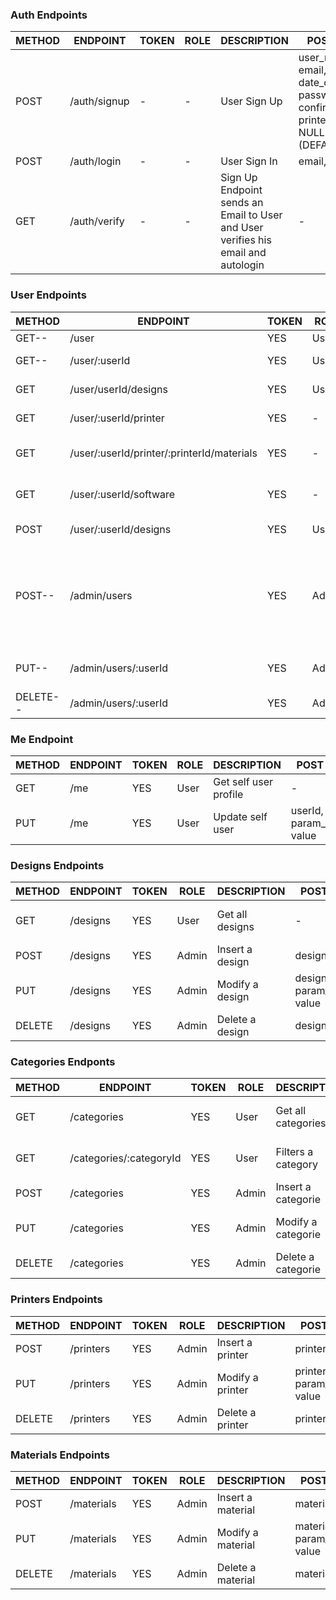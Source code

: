 ### Auth Endpoints

| METHOD | ENDPOINT     | TOKEN | ROLE | DESCRIPTION           | POST PARAMS                                                 | RETURNS |
| ------ | ------------ | ----- | ---- | --------------------- | ----------------------------------------------------------- | ------- |
| POST   | /auth/signup | -     | -    | User Sign Up          | user_name, phone, email, date_of_birth, password, confirm_password, printer (DEFAULT NULL) designer (DEFAULT NULL) | "Please confirm email"   |
| POST   | /auth/login  | -     | -    | User Sign In          | email, password                                             | token   |
| GET    | /auth/verify | -     | -    | Sign Up Endpoint sends an Email to User and User verifies his email and autologin| -| token   |


### User Endpoints

| METHOD | ENDPOINT                  | TOKEN | ROLE  | DESCRIPTION                  | POST PARAMS                | RETURNS                              |
| ------ | ------------------------- | ----- | ----- | ---------------------------- | -------------------------- | ------------------------------------ |
| GET--    | /user                     | YES   | User  | Get all users                | -                          | [{ users }]                          |
| GET--    | /user/:userId             | YES   | User  | Get one user profile         | userId                     | { user }                             |
| GET    | /user/userId/designs      | YES   | User  | Get designs from a user      | userId                     | [{ designs }]                        |
| GET    | /user/:userId/printer     | YES   | -     | Frontend gets user printers  | -                          | [{ printers }]                       |
| GET    | /user/:userId/printer/:printerId/materials | YES  | - | Frontend gets user printer materials | -      | [{ materials }]                      |
| GET    | /user/:userId/software    | YES   | -     | Frontend gets user softwares | -                          | [{ softwares }]                      |
| POST   | /user/:userId/designs     | YES   | User  | Uploads a design             | designId, description, file| "Design uploaded"                    |
| POST--   | /admin/users              | YES   | Admin | Create a user                | user_name, phone, email, date_of_birth, password, confirm_password, printer (DEFAULT NULL) designer (DEFAULT NULL) | "User created"    |
| PUT--    | /admin/users/:userId      | YES   | Admin | Update user                  | user_id, param_to_update, value | "User updated"       |
| DELETE-- | /admin/users/:userId      | YES   | Admin | Remove one user              | user_id                    | "Profile deleted"    |


### Me Endpoint

| METHOD | ENDPOINT                  | TOKEN | ROLE  | DESCRIPTION                  | POST PARAMS                | RETURNS                              |
| ------ | ------------------------- | ----- | ----- | ---------------------------- | -------------------------- | ------------------------------------ |
| GET    | /me                       | YES   | User  | Get self user profile        | -                          | { user }                             |
| PUT    | /me                       | YES   | User  | Update self user             | userId, param_to_update, value | "User updated"                   |


### Designs Endpoints

| METHOD | ENDPOINT      | TOKEN | ROLE  | DESCRIPTION                  | POST PARAMS                | RETURNS                     |
| ------ | ------------- | ----- | ----- | ---------------------------- | -------------------------- | --------------------------- |
| GET    | /designs      | YES   | User  | Get all designs              | -                          | [{ designs }]               |
| POST   | /designs      | YES   | Admin | Insert a design              | designObj                  | "Design inserted"           |
| PUT    | /designs      | YES   | Admin | Modify a design              | designObj, param_to_update, value | "Design updated"     |
| DELETE | /designs      | YES   | Admin | Delete a design              | designObj                  | "Design deleted"            |


### Categories Endponts

| METHOD | ENDPOINT                  | TOKEN | ROLE  | DESCRIPTION                  | POST PARAMS                | RETURNS                              |
| ------ | ------------------------- | ----- | ----- | ---------------------------- | -------------------------- | ------------------------------------ |
| GET    | /categories               | YES   | User  | Get all categories           | -                          | [{ categories }]                     |
| GET    | /categories/:categoryId   | YES   | User  | Filters a category           | -                          | { categorie }                        |
| POST   | /categories               | YES   | Admin | Insert a categorie           | categoryObj                | "Category inserted"                  |
| PUT    | /categories               | YES   | Admin | Modify a categorie           | categoryObj, param_to_update, value | "Category updated"          |
| DELETE | /categories               | YES   | Admin | Delete a categorie           | categorObj                 | "Category deleted"                   |


### Printers Endpoints

| METHOD | ENDPOINT          | TOKEN | ROLE  | DESCRIPTION           | POST PARAMS                        | RETURNS                              |
| ------ | ----------------- | ----- | ----- | --------------------- | ---------------------------------- | ------------------------------------ |
| POST   | /printers         | YES   | Admin | Insert a printer      | printerObj                         | "Printer inserted"                   |
| PUT    | /printers         | YES   | Admin | Modify a printer      | printerObj, param_to_update, value | "Printer updated"                    |
| DELETE | /printers         | YES   | Admin | Delete a printer      | printerObj                         | "Printer deleted"                    |


### Materials Endpoints

| METHOD | ENDPOINT          | TOKEN | ROLE  | DESCRIPTION           | POST PARAMS                         | RETURNS                    |
| ------ | ----------------- | ----- | ----- | --------------------- | ----------------------------------- | -------------------------- |
| POST   | /materials        | YES   | Admin | Insert a material     | materialObj                         | "Material inserted"        |
| PUT    | /materials        | YES   | Admin | Modify a material     | materialObj, param_to_update, value | "Material updated"         |
| DELETE | /materials        | YES   | Admin | Delete a material     | materialObj                         | "Material deleted"         |


